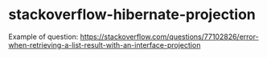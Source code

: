 # stackoverflow-hibernate-projection

Example of question: https://stackoverflow.com/questions/77102826/error-when-retrieving-a-list-result-with-an-interface-projection
